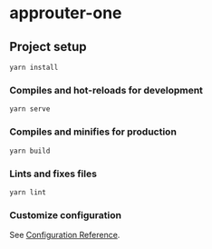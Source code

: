 # approuter-one 

## Project setup
```
yarn install
```

### Compiles and hot-reloads for development
```
yarn serve
```

### Compiles and minifies for production
```
yarn build                                            
```

### Lints and fixes files
```
yarn lint
```

### Customize configuration
See [Configuration Reference](https://cli.vuejs.org/config/).

